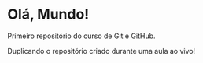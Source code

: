 # Olá, Mundo!
 Primeiro repositório do curso de Git e GitHub.
 
 Duplicando o repositório criado durante uma aula ao vivo!
